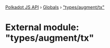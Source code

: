 [Polkadot JS API](../README.md) › [Globals](../globals.md) › ["types/augment/tx"](_types_augment_tx_.md)

# External module: "types/augment/tx"



